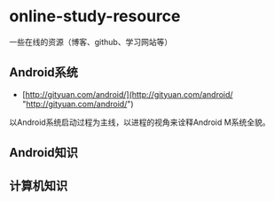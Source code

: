 # online-study-resource
一些在线的资源（博客、github、学习网站等）
## Android系统


- [http://gityuan.com/android/](http://gityuan.com/android/ 
"http://gityuan.com/android/")

以Android系统启动过程为主线，以进程的视角来诠释Android M系统全貌。

## Android知识

## 计算机知识
